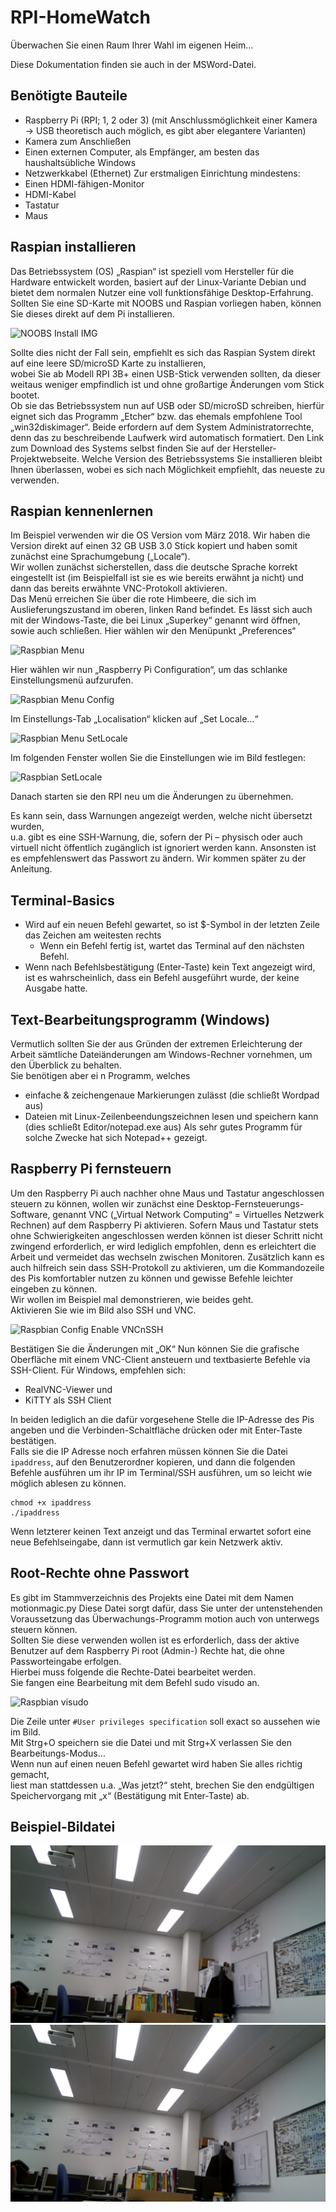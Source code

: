 ﻿# RPI-HomeWatch

Überwachen Sie einen Raum Ihrer Wahl im eigenen Heim...

Diese Dokumentation finden sie auch in der MSWord-Datei.

## Benötigte Bauteile

-	Raspberry Pi (RPI; 1, 2 oder 3)
(mit Anschlussmöglichkeit einer Kamera → USB theoretisch auch möglich, es gibt aber elegantere Varianten)
-	Kamera zum Anschließen
-	Einen externen Computer, als Empfänger, am besten das haushaltsübliche Windows
-	Netzwerkkabel  (Ethernet)
Zur erstmaligen Einrichtung mindestens:
-	Einen HDMI-fähigen-Monitor
-	HDMI-Kabel
-	Tastatur
-	Maus

## Raspian installieren
Das Betriebssystem (OS) „Raspian“ ist speziell vom Hersteller für die Hardware entwickelt worden, basiert auf der Linux-Variante Debian und bietet dem normalen Nutzer eine voll funktionsfähige Desktop-Erfahrung. <br />
Sollten Sie eine SD-Karte mit NOOBS und Raspian vorliegen haben, können Sie dieses direkt auf dem Pi installieren.

![NOOBS Install IMG](https://www.chip.de/ii/2/5/5/5/3/9/0/5/0320ca025068cc50.jpg)

Sollte dies nicht der Fall sein, empfiehlt es sich das Raspian System direkt auf eine leere SD/microSD Karte zu installieren,  <br /> wobei Sie ab Modell RPI 3B+ einen USB-Stick verwenden sollten, da dieser weitaus weniger empfindlich ist und ohne großartige Änderungen vom Stick bootet. <br />
Ob sie das Betriebssystem nun auf USB oder SD/microSD schreiben, hierfür eignet sich das Programm „Etcher“ bzw. das ehemals empfohlene Tool „win32diskimager“. Beide erfordern auf dem System Administratorrechte, denn das zu beschreibende Laufwerk wird automatisch formatiert. Den Link zum Download des Systems selbst finden Sie auf der Hersteller-Projektwebseite. Welche Version des Betriebssystems Sie installieren bleibt Ihnen überlassen, wobei es sich nach Möglichkeit empfiehlt, das neueste zu verwenden.

## Raspian kennenlernen
Im Beispiel verwenden wir die OS Version vom März 2018. Wir haben die Version direkt auf einen 32 GB USB 3.0 Stick kopiert und haben somit zunächst eine Sprachumgebung („Locale“). <br />
Wir wollen zunächst sicherstellen, dass die deutsche Sprache korrekt eingestellt ist (im Beispielfall ist sie es wie bereits erwähnt ja nicht) und dann das bereits erwähnte VNC-Protokoll aktivieren. <br />
Das Menü erreichen Sie über die rote Himbeere, die sich im Auslieferungszustand im oberen, linken Rand befindet. Es lässt sich auch mit der Windows-Taste, die bei Linux „Superkey“ genannt wird öffnen, sowie auch schließen. Hier wählen wir den Menüpunkt „Preferences“ 

![Raspbian Menu](http://justpic.info/images4/ed22/2018110113_12_17192.168.1.22raspberrypiVNCViewer.png)

Hier wählen wir nun „Raspberry Pi Configuration“, um das schlanke Einstellungsmenü aufzurufen.

![Raspbian Menu Config](http://justpic.info/images4/3f1d/2018110113_14_56192.168.1.22raspberrypiVNCViewer.png)

Im Einstellungs-Tab „Localisation“ klicken auf „Set Locale…“

![Raspbian Menu SetLocale](http://justpic.info/images4/52f8/2018110113_19_17192.168.1.22raspberrypiVNCViewer.png)

Im folgenden Fenster wollen Sie die Einstellungen wie im Bild festlegen:	

![Raspbian SetLocale](http://justpic.info/images4/eb2a/2018110114_01_13192.168.1.22raspberrypiVNCViewer.png)


Danach starten sie den RPI neu um die Änderungen zu übernehmen. <br />

Es kann sein, dass Warnungen angezeigt werden, welche nicht übersetzt wurden, <br />
u.a. gibt es eine SSH-Warnung, die, sofern der Pi – physisch oder auch virtuell nicht öffentlich zugänglich ist ignoriert werden kann. Ansonsten ist es empfehlenswert das Passwort zu ändern. Wir kommen später zu der Anleitung.

## Terminal-Basics
-	Wird auf ein neuen Befehl gewartet, so ist $-Symbol in der letzten Zeile das Zeichen am weitesten rechts
    -	Wenn ein Befehl fertig ist, wartet das Terminal auf den nächsten Befehl.
-	Wenn nach Befehlsbestätigung (Enter-Taste) kein Text angezeigt wird, ist es wahrscheinlich, dass ein Befehl ausgeführt wurde, der keine Ausgabe hatte.
 
## Text-Bearbeitungsprogramm (Windows)
Vermutlich sollten Sie der aus Gründen der extremen Erleichterung der Arbeit sämtliche Dateiänderungen am Windows-Rechner vornehmen, um den Überblick zu behalten. <br />
Sie benötigen aber ei n Programm, welches
-	einfache & zeichengenaue Markierungen zulässt (die schließt Wordpad aus)
-	Dateien mit Linux-Zeilenbeendungszeichnen lesen und speichern kann (dies schließt Editor/notepad.exe aus)
Als sehr gutes Programm für solche Zwecke hat sich Notepad++ gezeigt. <br />

## Raspberry Pi fernsteuern
Um den Raspberry Pi auch nachher ohne Maus und Tastatur angeschlossen steuern zu können, wollen wir zunächst eine Desktop-Fernsteuerungs-Software, genannt VNC („Virtual Network Computing“ = Virtuelles Netzwerk Rechnen) auf dem Raspberry Pi aktivieren. Sofern Maus und Tastatur stets ohne Schwierigkeiten angeschlossen werden können ist dieser Schritt nicht zwingend erforderlich, er wird lediglich empfohlen, denn es erleichtert die Arbeit  und vermeidet das wechseln zwischen Monitoren. Zusätzlich kann es auch hilfreich sein dass SSH-Protokoll zu aktivieren, um die Kommandozeile des Pis komfortabler nutzen zu können und gewisse Befehle leichter eingeben zu können. <br />
Wir wollen im Beispiel mal demonstrieren, wie beides geht. <br />
Aktivieren Sie wie im Bild also SSH und VNC.

![Raspbian Config Enable VNCnSSH](http://justpic.info/images4/d076/2018110115_15_58192.168.1.22raspberrypiVNCViewer.png)

Bestätigen Sie die Änderungen mit „OK“
Nun können Sie die grafische Oberfläche mit einem VNC-Client ansteuern und textbasierte Befehle via SSH-Client.
Für Windows, empfehlen sich:
-	RealVNC-Viewer und
-	KiTTY als SSH Client 

In beiden lediglich an die dafür vorgesehene Stelle die IP-Adresse des Pis angeben und die Verbinden-Schaltfläche drücken oder mit Enter-Taste bestätigen. <br />
Falls sie die IP Adresse noch erfahren müssen können Sie die Datei `ipaddress`, auf den Benutzerordner kopieren, und dann die folgenden Befehle ausführen um ihr IP im Terminal/SSH ausführen, um so leicht wie möglich ablesen zu können.

    chmod +x ipaddress
    ./ipaddress
Wenn letzterer keinen Text anzeigt und das Terminal erwartet sofort eine neue Befehlseingabe, dann ist vermutlich gar kein Netzwerk aktiv. <br />

## Root-Rechte ohne Passwort
Es gibt im Stammverzeichnis des Projekts eine Datei mit dem Namen motionmagic.py
Diese Datei sorgt dafür, dass Sie unter der untenstehenden Voraussetzung das Überwachungs-Programm motion auch von unterwegs steuern können. <br />
Sollten Sie diese verwenden wollen ist es erforderlich, dass der aktive Benutzer auf dem Raspberry Pi root (Admin-) Rechte hat, die ohne Passworteingabe erfolgen. <br />
Hierbei muss folgende die Rechte-Datei bearbeitet werden. <br />
Sie fangen eine Bearbeitung mit dem Befehl sudo visudo an.

![Raspbian visudo](http://justpic.info/images4/b977/2018110708_08_33192.168.1.22raspberrypiVNCViewer.png)

Die Zeile unter `#User privileges specification` soll exact so aussehen wie im Bild. <br />
Mit Strg+O speichern sie die Datei und mit Strg+X verlassen Sie den Bearbeitungs-Modus… <br />
Wenn nun auf einen neuen Befehl gewartet wird haben Sie alles richtig gemacht, <br />
liest man stattdessen u.a. „Was jetzt?“ steht, brechen Sie den endgültigen Speichervorgang mit „x“ (Bestätigung mit Enter-Taste) ab.


## Beispiel-Bildatei
![Cam-Img](shot.jpg)
![Cam-Img](shot.jpg)
